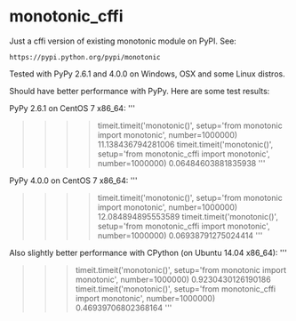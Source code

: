 # monotonic_cffi
Just a cffi version of existing monotonic module on PyPI. See:

    https://pypi.python.org/pypi/monotonic

Tested with PyPy 2.6.1 and 4.0.0 on Windows, OSX and some Linux distros.

Should have better performance with PyPy. Here are some test results:

PyPy 2.6.1 on CentOS 7 x86_64:
'''
>>>> timeit.timeit('monotonic()', setup='from monotonic import monotonic', number=1000000)
11.138436794281006
>>>> timeit.timeit('monotonic()', setup='from monotonic_cffi import monotonic', number=1000000)
0.06484603881835938
'''

PyPy 4.0.0 on CentOS 7 x86_64:
'''
>>>> timeit.timeit('monotonic()', setup='from monotonic import monotonic', number=1000000)
12.084894895553589
>>>> timeit.timeit('monotonic()', setup='from monotonic_cffi import monotonic', number=1000000)
0.06938791275024414
'''

Also slightly better performance with CPython (on Ubuntu 14.04 x86_64):
'''
>>> timeit.timeit('monotonic()', setup='from monotonic import monotonic', number=1000000)
0.9230430126190186
>>> timeit.timeit('monotonic()', setup='from monotonic_cffi import monotonic', number=1000000)
0.46939706802368164
'''

